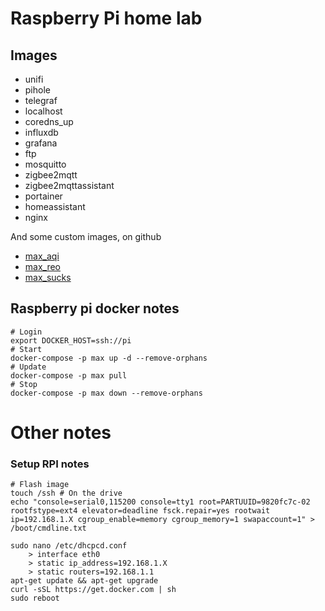 # Raspberry Pi home lab
  
## Images
  
  * unifi
  * pihole
  * telegraf
  * localhost
  * coredns_up
  * influxdb
  * grafana
  * ftp
  * mosquitto
  * zigbee2mqtt
  * zigbee2mqttassistant
  * portainer
  * homeassistant
  * nginx
  
And some custom images, on github
  
  * [max_aqi](https://github.com/maxtara/sds-mqtt)
  * [max_reo](https://github.com/maxtara/reoyolo)
  * [max_sucks](https://github.com/maxtara/sucks)

## Raspberry pi docker notes
      
```
# Login
export DOCKER_HOST=ssh://pi
# Start
docker-compose -p max up -d --remove-orphans
# Update
docker-compose -p max pull
# Stop
docker-compose -p max down --remove-orphans

```
  
# Other notes
### Setup RPI notes
```
# Flash image
touch /ssh # On the drive
echo "console=serial0,115200 console=tty1 root=PARTUUID=9820fc7c-02 rootfstype=ext4 elevator=deadline fsck.repair=yes rootwait ip=192.168.1.X cgroup_enable=memory cgroup_memory=1 swapaccount=1" > /boot/cmdline.txt

sudo nano /etc/dhcpcd.conf
    > interface eth0
    > static ip_address=192.168.1.X
    > static routers=192.168.1.1
apt-get update && apt-get upgrade
curl -sSL https://get.docker.com | sh
sudo reboot

```
